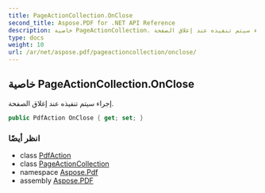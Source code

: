 ```yaml
---
title: PageActionCollection.OnClose
second_title: Aspose.PDF for .NET API Reference
description: خاصية PageActionCollection. إجراء سيتم تنفيذه عند إغلاق الصفحة
type: docs
weight: 10
url: /ar/net/aspose.pdf/pageactioncollection/onclose/
---
```

## خاصية PageActionCollection.OnClose

إجراء سيتم تنفيذه عند إغلاق الصفحة.

```csharp
public PdfAction OnClose { get; set; }
```

### انظر أيضًا

* class [PdfAction](../../../aspose.pdf.annotations/pdfaction/)
* class [PageActionCollection](../)
* namespace [Aspose.Pdf](../../../aspose.pdf/)
* assembly [Aspose.PDF](../../../)
